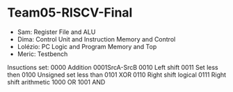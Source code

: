 # Team05-RISCV-Final

- Sam: Register File and ALU
- Dima: Control Unit and Instruction Memory and Control
- Lolézio: PC Logic and Program Memory and Top
- Meric: Testbench


Insuctions set:
0000 Addition
0001SrcA-SrcB
0010 Left shift
0011 Set less then
0100 Unsigned set less than
0101 XOR
0110 Right shift logical
0111 Right shift arithmetic
1000 OR
1001 AND